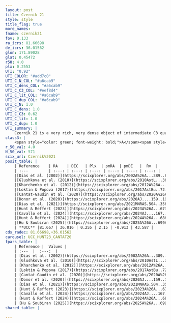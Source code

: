 ```yaml
---
layout: post
title: Czernik 21
style: style
title_flag: true
more_names: 
fname: czernik21
fov: 0.133
ra_icrs: 81.66698
de_icrs: 36.01562
glon: 171.89028
glat: 0.45472
r50: 4.0
plx: 0.2553
UTI: "0.92"
UTI_COLOR: "#add7c0"
UTI_C_N_COL: "#a6cab9"
UTI_C_dens_COL: "#a6cab9"
UTI_C_C3_COL: "#eef8d4"
UTI_C_lit_COL: "#a6cab9"
UTI_C_dup_COL: "#a6cab9"
UTI_C_N: 1.0
UTI_C_dens: 1.0
UTI_C_C3: 0.62
UTI_C_lit: 1.0
UTI_C_dup: 1.0
UTI_summary: |
    Czernik 21 is a very rich, very dense object of intermediate C3 quality. It is very well-studied in the literature.
class3: |
    <span style="color: green; font-weight: bold;">A</span><span style="color: red; font-weight: bold;">C</span>
r_50_val: 4.0
N_50_val: 571
scix_url: Czernik%2021
posit_table: |
    | Reference    | RA    | DEC   | Plx  | pmRA  | pmDE   |  Rv  |
    | :---         | :---: | :---: | :---: | :---: | :---: | :---: |
    |[Dias et al. (2002)](https://scixplorer.org/abs/2002A%26A...389..871D) | 81.671 | 36.014 | -- | -2.56 | -4.73 | -- |
    |[Glushkova et al. (2010)](https://scixplorer.org/abs/2010AstL...36...75G) | 81.671 | 36.014 | -- | -- | -- | -- |
    |[Kharchenko et al. (2012)](https://scixplorer.org/abs/2012A%26A...543A.156K) | 81.683 | 36.015 | -- | 1.41 | -3.82 | -- |
    |[Loktin & Popova (2017)](https://scixplorer.org/abs/2017AstBu..72..257L) | 81.675 | 36.015 | -- | 0.591 | -1.279 | -- |
    |[Cantat-Gaudin et al. (2020)](https://scixplorer.org/abs/2020A%26A...640A...1C) | 81.671 | 36.013 | 0.221 | 2.244 | -0.907 | -- |
    |[Donor et al. (2020)](https://scixplorer.org/abs/2020AJ....159..199D) | 81.683 | 36.015 | -- | 2.38 | -1.04 | 45.0 |
    |[Dias et al. (2021)](https://scixplorer.org/abs/2021MNRAS.504..356D) | 81.675 | 36.011 | 0.225 | 2.291 | -0.915 | 45.77 |
    |[Hunt & Reffert (2023)](https://scixplorer.org/abs/2023A%26A...673A.114H) | 81.676 | 36.018 | 0.272 | 2.184 | -0.891 | 41.628 |
    |[Cavallo et al. (2024)](https://scixplorer.org/abs/2024AJ....167...12C) | 81.675 | 36.006 | 0.265 | -- | -- | -- |
    |[Hunt & Reffert (2024)](https://scixplorer.org/abs/2024A%26A...686A..42H) | 81.676 | 36.018 | 0.272 | 2.184 | -0.891 | 41.628 |
    |[Hu & Soubiran (2025)](https://scixplorer.org/abs/2025A%26A...699A.246H) | 81.675 | 36.006 | -- | -- | -- | -- |
    | **UCC** |81.667 | 36.016 | 0.255 | 2.15 | -0.913 | 43.587 | 
cds_radec: 81.66698,+36.01562
carousel: UCC_HUNT23_CANTAT20
fpars_table: |
    | Reference |  Values |
    | :---  |  :---:  |
    | [Dias et al. (2002)](https://scixplorer.org/abs/2002A%26A...389..871D) | `E(B-V)=0.72, Dist=2300.0, Age=9.55` |
    | [Glushkova et al. (2010)](https://scixplorer.org/abs/2010AstL...36...75G) | `E(B-V)=0.72, Dm=11.82, Age=9.55` |
    | [Kharchenko et al. (2012)](https://scixplorer.org/abs/2012A%26A...543A.156K) | `e_bv=0.849, distance=4301, log_age=9.35` |
    | [Loktin & Popova (2017)](https://scixplorer.org/abs/2017AstBu..72..257L) | `E(B-V)=0.759, Dmod=13.082, logt=8.87` |
    | [Cantat-Gaudin et al. (2020)](https://scixplorer.org/abs/2020A%26A...640A...1C) | `AVNN=2.05, DMNN=13.03, AgeNN=9.41` |
    | [Donor et al. (2020)](https://scixplorer.org/abs/2020AJ....159..199D) | `Fe/H=-0.32` |
    | [Dias et al. (2021)](https://scixplorer.org/abs/2021MNRAS.504..356D) | `Av=2.868, Dist=4269, logage=9.151, [Fe/H]=-0.239` |
    | [Hunt & Reffert (2023)](https://scixplorer.org/abs/2023A%26A...673A.114H) | `AV50=2.762, diffAV50=2.31, MOD50=12.552, logAge50=9.02` |
    | [Cavallo et al. (2024)](https://scixplorer.org/abs/2024AJ....167...12C) | `AV50=2.58, dMod50=12.93, logAge50=9.19, [Fe/H]50=0.02` |
    | [Hunt & Reffert (2024)](https://scixplorer.org/abs/2024A%26A...686A..42H) | `MassJ=2424.43` |
    | [Hu & Soubiran (2025)](https://scixplorer.org/abs/2025A%26A...699A.246H) | `MA22=-0.3, MA23f=-0.37, MA23g=-0.33, MZ23=-0.52, MK24=-0.31, MF24=-0.39` |
shared_table: |
    
---
```

